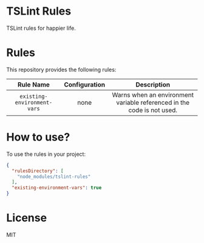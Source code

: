 # TSLint Rules

TSLint rules for happier life.

# Rules

This repository provides the following rules:

| Rule Name                   | Configuration  | Description                                                           |
|:---------------------------:|:--------------:|:---------------------------------------------------------------------:|
| `existing-environment-vars` | none           | Warns when an environment variable referenced in the code is not used.|


# How to use?

To use the rules in your project:

```json
{
  "rulesDirectory": [
    "node_modules/tslint-rules"
  ],
  "existing-environment-vars": true
}
```

# License

MIT

